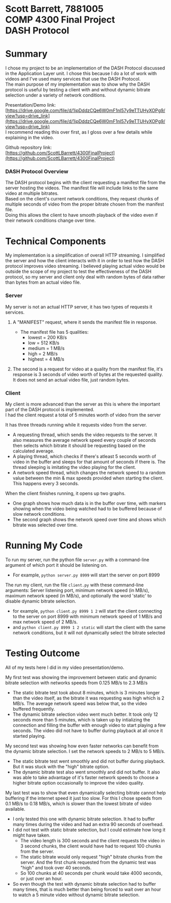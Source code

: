 # Scott Barrett, 7881005<br>COMP 4300 Final Project<br>DASH Protocol

# Summary
I chose my project to be an implementation of the DASH Protocol discussed in the Application Layer unit.
I chose this because I do a lot of work with videos and I've used many services that use the DASH Protocol.<br>
The main purpose of my implementation was to show why the DASH protocol is useful by testing a client with and without dynamic bitrate selection under a variety of network conditions.<br>

Presentation/Demo link:<br> [https://drive.google.com/file/d/1ipDddzCQe6W0mF1nI57y9eTTUHyXOPg9/view?usp=drive_link](https://drive.google.com/file/d/1ipDddzCQe6W0mF1nI57y9eTTUHyXOPg9/view?usp=drive_link)<br>
I recommend reading this over first, as I gloss over a few details while explaining in the video.

Github repository link:<br> [https://github.com/ScottLBarrett/4300FinalProject](https://github.com/ScottLBarrett/4300FinalProject)

### DASH Protocol Overview
The DASH protocol begins with the client requesting a manifest file from the server hosting the videos. The manifest file will include links to the same video at multiple bitrates.<br>
Based on the client's current network conditions, they request chunks of multiple seconds of video from the proper bitrate chosen from the manifest file.<br>
Doing this allows the client to have smooth playback of the video even if their network conditions change over time.

# Technical Components
My implementation is a simplification of overall HTTP streaming. I simplified the server and how the client interacts with it in order to test how the DASH protocol improves video streaming. I believed playing actual video would be outside the scope of my project to test the effectiveness of the DASH protocol, so my server and client only deal with random bytes of data rather than bytes from an actual video file.
### Server
My server is not an actual HTTP server, it has two types of requests it services.
1. A "MANIFEST" request, where it sends the manifest file in response.
    - The manifest file has 5 qualities:
        - lowest = 200 KB/s
        - low = 512 KB/s
        - medium = 1 MB/s
        - high = 2 MB/s
        - highest = 4 MB/s

2. The second is a request for video at a quality from the manifest file, it's response is 3 seconds of video worth of bytes at the requested quality. It does not send an actual video file, just random bytes.
### Client
My client is more advanced than the server as this is where the important part of the DASH protocol is implemented.<br>
I had the client request a total of 5 minutes worth of video from the server<br>

It has three threads running while it requests video from the server.
- A requesting thread, which sends the video requests to the server. It also measures the average network speed every couple of seconds then selects which bitrate it should be requesting based on the calculated average.
- A playing thread, which checks if there's atleast 5 seconds worth of video in the buffer and sleeps for that amount of seconds if there is. The thread sleeping is imitating the video playing for the client.
- A network speed thread, which changes the network speed to a random value between the min & max speeds provided when starting the client. This happens every 3 seconds.

When the client finishes running, it opens up two graphs.
- One graph shows how much data is in the buffer over time, with markers showing when the video being watched had to be buffered because of slow network conditions.
- The second graph shows the network speed over time and shows which bitrate was selected over time.

# Running My Code
To run my server, run the python file `server.py` with a command-line argument of which port it should be listening on.
- For example, `python server.py 8999` will start the server on port 8999

The run my client, run the file `client.py` with these command-line arguments: Server listening port, minimum network speed (in MB/s), maximum network speed (in MB/s), and optionally the word 'static' to disable dynamic bitrate selection.
- for example, `python client.py 8999 1 2` will start the client connecting to the server on port 8999 with minimum network speed of 1 MB/s and max network speed of 2 MB/s.
- and `python client.py 8999 1 2 static` will start the client with the same network conditions, but it will not dynamically select the bitrate selected

# Testing Outcome
All of my tests here I did in my video presentation/demo.<br>

My first test was showing the improvement between static and dynamic bitrate selection with networks speeds from 0.125 MB/s to 2.3 MB/s
- The static bitrate test took about 8 minutes, which is 3 minutes longer than the video itself, as the bitrate it was requesting was high which is 2 MB/s. The average network speed was below that, so the video buffered frequently.
- The dynamic bitrate selection video went much better. It took only 12 seconds more than 5 minutes, which is taken up by intializing the connection and filling the buffer with enough video to start playing a few seconds. The video did not have to buffer during playback at all once it started playing.

My second test was showing how even faster networks can benefit from the dynamic bitrate selection. I set the network speeds to 2 MB/s to 5 MB/s.
- The static bitrate test went smoothly and did not buffer during playback. But it was stuck with the "high" bitrate option.
- The dynamic bitrate test also went smoothly and did not buffer. It also was able to take advantage of it's faster network speeds to choose a higher bitrate option occasionally to improve the video quality.

My last test was to show that even dynamically selecting bitrate cannot help buffering if the internet speed it just too slow. For this I chose speeds from 0.1 MB/s to 0.18 MB/s, which is slower than the lowest bitrate of video available.
- I only tested this one with dynamic bitrate selection. It had to buffer many times during the video and had an extra 90 seconds of overhead.
- I did not test with static bitrate selection, but I could estimate how long it might have taken.
    - The video length is 300 seconds and the client requests the video in 3 second chunks, the client would have had to request 100 chunks from the server.
    - The static bitrate would only request "high" bitrate chunks from the server. And the first chunk requested from the dynamic test was "high" and took over 40 seconds.
    - So 100 chunks at 40 seconds per chunk would take 4000 seconds, or just over an hour.
- So even though the test with dynamic bitrate selection had to buffer many times, that is much better than being forced to wait over an hour to watch a 5 minute video without dynamic bitrate selection.
